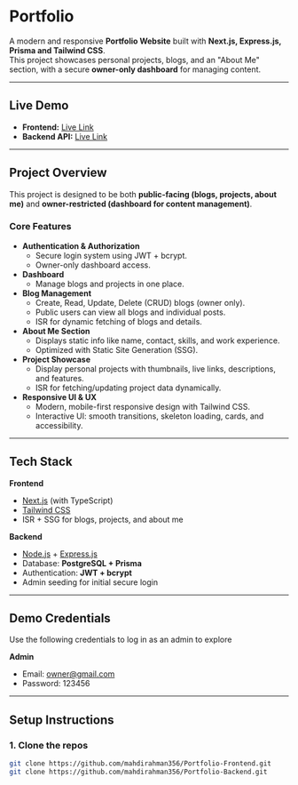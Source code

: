 # Portfolio

A modern and responsive **Portfolio Website** built with **Next.js, Express.js, Prisma and Tailwind CSS**.  
This project showcases personal projects, blogs, and an "About Me" section, with a secure **owner-only dashboard** for managing content.  

---

## Live Demo

- **Frontend:** [Live Link](https://mahdi-portfolio-nine.vercel.app)  
- **Backend API:** [Live Link](https://portfolio-five-tan-scgkk4cx50.vercel.app)  

---

## Project Overview

This project is designed to be both **public-facing (blogs, projects, about me)** and **owner-restricted (dashboard for content management)**.  

###  Core Features
- **Authentication & Authorization**
  - Secure login system using JWT + bcrypt.
  - Owner-only dashboard access.
- **Dashboard**
  - Manage blogs and projects in one place.
- **Blog Management**
  - Create, Read, Update, Delete (CRUD) blogs (owner only).
  - Public users can view all blogs and individual posts.
  - ISR for dynamic fetching of blogs and details.
- **About Me Section**
  - Displays static info like name, contact, skills, and work experience.
  - Optimized with Static Site Generation (SSG).
- **Project Showcase**
  - Display personal projects with thumbnails, live links, descriptions, and features.
  - ISR for fetching/updating project data dynamically.
- **Responsive UI & UX**
  - Modern, mobile-first responsive design with Tailwind CSS.
  - Interactive UI: smooth transitions, skeleton loading, cards, and accessibility.

---

##  Tech Stack

**Frontend**
- [Next.js](https://nextjs.org/) (with TypeScript)
- [Tailwind CSS](https://tailwindcss.com/)
- ISR + SSG for blogs, projects, and about me

**Backend**
- [Node.js](https://nodejs.org/) + [Express.js](https://expressjs.com/)
- Database: **PostgreSQL + Prisma**
- Authentication: **JWT + bcrypt**
- Admin seeding for initial secure login

---


##  Demo Credentials

Use the following credentials to log in as an admin
to explore

**Admin**
- Email: owner@gmail.com
- Password: 123456

---


## Setup Instructions

### 1. Clone the repos
```bash
git clone https://github.com/mahdirahman356/Portfolio-Frontend.git
git clone https://github.com/mahdirahman356/Portfolio-Backend.git

